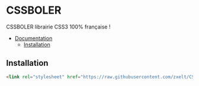 # CSSBOLER
CSSBOLER librairie CSS3 100% française !



- [Documentation](#doc)
  * [Installation](#Installation)

## Installation

``` html
<link rel="stylesheet" href="https://raw.githubusercontent.com/zxelt/CSSBOLER/main/cssbouler.css">
```

